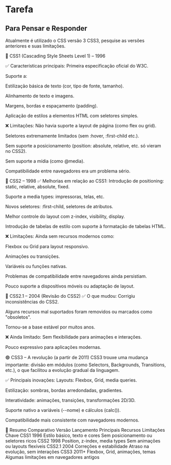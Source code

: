 # Tarefa

## Para Pensar e Responder

Atualmente é utilizado o CSS versão 3 CSS3, pesquise as versões anteriores e suas limitações.



🧾 CSS1 (Cascading Style Sheets Level 1) – 1996

✅ Características principais:
Primeira especificação oficial do W3C.

Suporte a:

Estilização básica de texto (cor, tipo de fonte, tamanho).

Alinhamento de texto e imagens.

Margens, bordas e espaçamento (padding).

Aplicação de estilos a elementos HTML com seletores simples.

❌ Limitações:
Não havia suporte a layout de página (como flex ou grid).

Seletores extremamente limitados (sem :hover, :first-child etc.).

Sem suporte a posicionamento (position: absolute, relative, etc. só vieram no CSS2).

Sem suporte a mídia (como @media).

Compatibilidade entre navegadores era um problema sério.

🧾 CSS2 – 1998
✅ Melhorias em relação ao CSS1:
Introdução de positioning: static, relative, absolute, fixed.

Suporte a media types: impressoras, telas, etc.

Novos seletores: :first-child, seletores de atributos.

Melhor controle do layout com z-index, visibility, display.

Introdução de tabelas de estilo com suporte à formatação de tabelas HTML.

❌ Limitações:
Ainda sem recursos modernos como:

Flexbox ou Grid para layout responsivo.

Animações ou transições.

Variáveis ou funções nativas.

Problemas de compatibilidade entre navegadores ainda persistiam.

Pouco suporte a dispositivos móveis ou adaptação de layout.

🧾 CSS2.1 – 2004 (Revisão do CSS2)
✅ O que mudou:
Corrigiu inconsistências do CSS2.

Alguns recursos mal suportados foram removidos ou marcados como "obsoletos".

Tornou-se a base estável por muitos anos.

❌ Ainda limitado:
Sem flexibilidade para animações e interações.

Pouco expressivo para aplicações modernas.

🟢 CSS3 – A revolução (a partir de 2011)
CSS3 trouxe uma mudança importante: divisão em módulos (como Selectors, Backgrounds, Transitions, etc.), o que facilitou a evolução gradual da linguagem.

✅ Principais inovações:
Layouts: Flexbox, Grid, media queries.

Estilização: sombras, bordas arredondadas, gradientes.

Interatividade: animações, transições, transformações 2D/3D.

Suporte nativo a variáveis (--nome) e cálculos (calc()).

Compatibilidade mais consistente com navegadores modernos.

📌 Resumo Comparativo
Versão	Lançamento	Principais Recursos	Limitações Chave
CSS1	1996	Estilo básico, texto e cores	Sem posicionamento ou seletores ricos
CSS2	1998	Position, z-index, media types	Sem animações ou layouts flexíveis
CSS2.1	2004	Correções e estabilidade	Atraso na evolução, sem interações
CSS3	2011+	Flexbox, Grid, animações, temas	Algumas limitações em navegadores antigos

